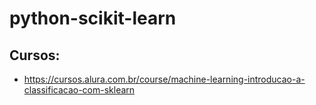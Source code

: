 # python-scikit-learn

## Cursos:
- https://cursos.alura.com.br/course/machine-learning-introducao-a-classificacao-com-sklearn